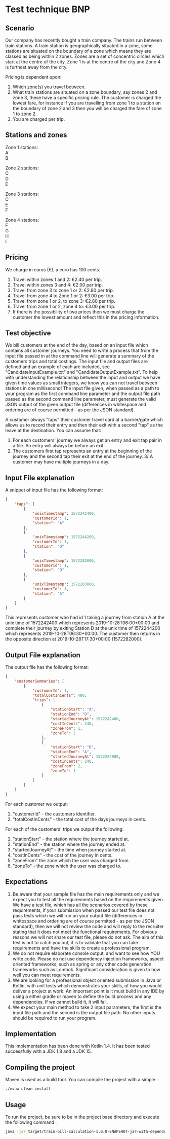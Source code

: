 # Test technique BNP
## Scenario
Our company has recently bought a train company. The trains run between train stations. A train station is geographically situated in a zone, some stations are situated on the boundary of a zone which means they are classed as being within 2 zones. Zones are a set of concentric circles which start at the centre of the city. Zone 1 is at the centre of the city and Zone 4 is furthest away from the city.

Pricing is dependent upon:
1. Which zone(s) you travel between.
2. What train stations are situated on a zone boundary, say zones 2 and zone 3, these have a specific pricing rule. The customer is charged the lowest fare, for instance if you are travelling from zone 1 to a station on the boundary of zone 2 and 3 then you will be charged the fare of zone 1 to zone 2.
3. You are charged per trip.

## Stations and zones
Zone 1 stations:<br/>
A<br/>
B<br/>

Zone 2 stations:<br/>
C<br/>
D<br/>
E<br/>

Zone 3 stations:<br/>
C<br/>
E<br/>
F<br/>

Zone 4 stations:<br/>
F<br/>
G<br/>
H<br/>
I<br/>

## Pricing
We charge in euros (€), a euro has 100 cents.
1. Travel within zones 1 and 2: €2.40 per trip.
2. Travel within zones 3 and 4: €2.00 per trip.
3. Travel from zone 3 to zone 1 or 2: €2.80 per trip.
4. Travel from zone 4 to Zone 1 or 2: €3.00 per trip.
5. Travel from zone 1 or 2, to zone 3: €2.80 per trip.
6. Travel from zone 1 or 2, zone 4 to: €3.00 per trip.
7. If there is the possibility of two prices then we must charge the customer the lowest amount and reflect this in the pricing information.

## Test objective
We bill customers at the end of the day, based on an input file which contains all customer journeys.  You need to write a process that from the input file passed in at the command line will generate a summary of the customers trips and total costings.  The input file and output files are defined and an example of each are included, see "CandidateInputExample.txt" and "CandidateOutputExample.txt". To help with understanding the relationship between the input and output we have given time values as small integers, we know you can not travel between stations in one millisecond!  The input file given, when passed as a path to your program as the first command line parameter and the output file path passed as the second command line parameter, must generate the valid JSON output of the given output file (differences in whitespace and ordering are of course permitted - as per the JSON standard).

A customer always "taps" their customer travel card at a barrier/gate which allows us to record their entry and then their exit with a second "tap" as the leave at the destination.  You can assume that:
1. For each customers' journey we always get an entry and exit tap pair in a file. An entry will always be before an exit.
2. The customers first tap represents an entry at the beginning of the journey and the second tap their exit at the end of the journey.
3/ A customer may have multiple journeys in a day.

## Input File explanation
A snippet of input file has the following format:
```json
{
    "taps": [
        {
            "unixTimestamp": 1572242400,
            "customerId": 1,
            "station": "A"
        },
        {
            "unixTimestamp": 1572244200,
            "customerId": 1,
            "station": "D"
        },
        {
            "unixTimestamp": 1572282000,
            "customerId": 1,
            "station": "D"
        },
        {
            "unixTimestamp": 1572283800,
            "customerId": 1,
            "station": "A"
        }
    ]
}
```

This represents customer who had id 1 taking a journey from station A at the unix time of 1572242400 which represents 2019-10-28T06:00+00:00 and complete their journey by exiting Station D at the unix time of 1572244200 which represents 2019-10-28T06:30+00:00.  The customer then returns in the opposite direction at 2019-10-28T17:30+00:00 (1572282000).

## Output File explanation
The output file has the following format:
```json
{
    "customerSummaries": [
        {
            "customerId": 1,
            "totalCostInCents": 480,
            "trips": [
                {
                    "stationStart": "A",
                    "stationEnd": "D",
                    "startedJourneyAt": 1572242400,
                    "costInCents": 240,
                    "zoneFrom": 1,
                    "zoneTo": 2
                },
                {
                    "stationStart": "D",
                    "stationEnd": "A",
                    "startedJourneyAt": 1572282000,
                    "costInCents": 240,
                    "zoneFrom": 2,
                    "zoneTo": 1
                }
            ]
        }
    ]
}
```

For each customer we output:
1. "customerId" - the customers identifier.
2. "totalCostInCents" - the total cost of the days journeys in cents.

For each of the customers' trips we output the following:
1. "stationStart" - the station where the journey started at.
2. "stationEnd" - the station where the journey ended at.
3. "startedJourneyAt" - the time when journey started at.
4. "costInCents" - the cost of the journey in cents.
5. "zoneFrom" the zone which the user was charged from.
6. "zoneTo" - the zone which the user was charged to.

## Expectations
1. Be aware that your sample file has the main requirements only and we expect you to test all the requirements based on the requirements given.  We have a test file, which has all the scenarios covered by these requirements, if your submission when passed our test file does not pass tests which we will run on your output file (differences in whitespace and ordering are of course permitted - as per the JSON standard), then we will not review the code and will reply to the recruiter stating that it does not meet the functional requirements.  For obvious reasons we will not share our test file, please do not ask.  The aim of this test is not to catch you out, it is to validate that you can take requirements and have the skills to create a professional program.
2. We do not require elaborate console output, and want to see how YOU write code.  Please do not use dependency injection frameworks, aspect oriented frameworks, such as spring or any other code generation frameworks such as Lombok.  Significant consideration is given to how well you can meet requirements.
3. We are looking for a professional object oriented submission in Java or Kotlin, with unit tests which demonstrates your skills, of how you would deliver a project at work. An important point is it must build in any IDE by using a either gradle or maven to define the build process and any dependencies. If we cannot build it, it will fail.
4. We expect your main method to take 2 input parameters, the first is the input file path and the second is the output file path.  No other inputs should be required to run your program.

## Implementation
This implementation has been done with Kotlin 1.4. It has been tested successfully with a JDK 1.8 and a JDK 15.

## Compiling the project
Maven is used as a build tool. You can compile the project with a simple :
```bash
./mvnw clean install
```

## Usage
To run the project, be sure to be in the project base directory and execute the following command :
```bash
java -jar target/train-bill-calculation-1.0.0-SNAPSHOT-jar-with-dependencies.jar -s <source_file> -d <destination_file>
```
